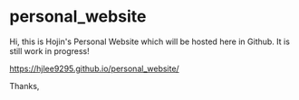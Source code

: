 # personal_website

Hi, this is Hojin's Personal Website which will be hosted here in Github. It is still work in progress!

https://hjlee9295.github.io/personal_website/

Thanks,
